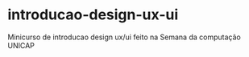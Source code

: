 # introducao-design-ux-ui
Minicurso de introducao design ux/ui feito na Semana da computação UNICAP 
